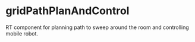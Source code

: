 gridPathPlanAndControl
======================

RT component for planning path to sweep around the room and controlling mobile robot.
